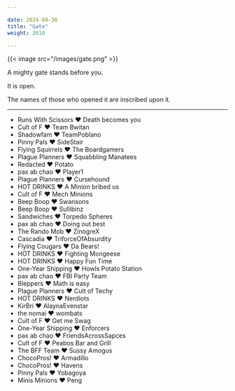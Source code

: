 ```yaml
---

date: 2024-08-30
title: "Gate"
weight: 2610

---
```


{{< image src="/images/gate.png" >}}

A mighty gate stands before you.

It is open.

The names of those who opened it are inscribed upon it.

---

- Runs With Scissors ❤️ Death becomes you
- Cult of F ❤️ Team Bwitan
- Shadowfam ❤️ TeamPoblano
- Pinny Pals ❤️ SideStair
- Flying Squirrels ❤️ The Boardgamers
- Plague Planners ❤️ Squabbling Manatees
- Redacted ❤️ Potato
- pax ab chao ❤️ Player1
- Plague Planners ❤️ Cursehound
- HOT DRINKS ❤️ A Minion bribed us
- Cult of F ❤️ Mech Minions
- Beep Boop ❤️ Swansons
- Beep Boop ❤️ Sullibinz
- Sandwiches ❤️ Torpedo Spheres
- pax ab chao ❤️ Doing out best
- The Rando Mob ❤️ ZinogreX
- Cascadia ❤️ TriforceOfAbsurdity
- Flying Cougars ❤️ Da Bears!
- HOT DRINKS ❤️ Fighting Mongeese
- HOT DRINKS ❤️ Happy Fun Time
- One-Year Shipping ❤️ Howls Potato Station
- pax ab chao ❤️ FBI Party Team
- Bleppers ❤️ Math is easy
- Plague Planners ❤️ Cult of Techy
- HOT DRINKS ❤️ Nerdiots
- KirBri ❤️ AlaynaEvenstar
- the nomai ❤️ wombats
- Cult of F ❤️ Get me Swag
- One-Year Shipping ❤️ Enforcers
- pax ab chao ❤️ FriendsAcrossSapces
- Cult of F ❤️ Peabos Bar and Grill
- The BFF Team ❤️ Sussy Amogus
- ChocoPros! ❤️ Armadillo
- ChocoPros! ❤️ Havens
- Pinny Pals ❤️ Yobagoya
- Minis Minions ❤️ Peng

